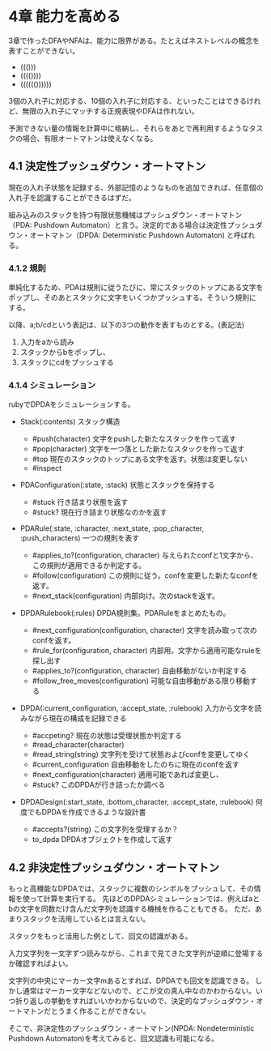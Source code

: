 4章 能力を高める
======================

3章で作ったDFAやNFAは、能力に限界がある。たとえばネストレベルの概念を表すことができない。

- ((()))
- (((())))
- (((((())))))

3個の入れ子に対応する、10個の入れ子に対応する、といったことはできるけれど、無限の入れ子にマッチする正規表現やDFAは作れない。

予測できない量の情報を計算中に格納し、それらをあとで再利用するようなタスクの場合、有限オートマトンは使えなくなる。

4.1 決定性プッシュダウン・オートマトン
-------------------------------------

現在の入れ子状態を記録する、外部記憶のようなものを追加できれば、任意個の入れ子を認識することができるはずだ。

組み込みのスタックを持つ有限状態機械はプッシュダウン・オートマトン（PDA: Pushdown Automaton）と言う。決定的である場合は決定性プッシュダウン・オートマトン（DPDA: Deterministic Pushdown Automaton) と呼ばれる。

### 4.1.2 規則

単純化するため、PDAは規則に従うたびに、常にスタックのトップにある文字をポップし、そのあとスタックに文字をいくつかプッシュする。そういう規則にする。

以降、a;b/cdという表記は、以下の3つの動作を表すものとする。(表記法)

1. 入力をaから読み
2. スタックからbをポップし、
3. スタックにcdをプッシュする


### 4.1.4 シミュレーション

rubyでDPDAをシミュレーションする。

- Stack(:contents) スタック構造
  - #push(character) 文字をpushした新たなスタックを作って返す
  - #pop(character) 文字を一つ落とした新たなスタックを作って返す
  - #top 現在のスタックのトップにある文字を返す。状態は変更しない
  - #inspect
- PDAConfiguration(:state, :stack) 状態とスタックを保持する
  - #stuck 行き詰まり状態を返す
  - #stuck? 現在行き詰まり状態なのかを返す
- PDARule(:state, :character, :next_state, :pop_character, :push_characters) 一つの規則を表す
  - #applies_to?(configuration, character) 与えられたconfと1文字から、この規則が適用できるか判定する。
  - #follow(configuration) この規則に従う。confを変更した新たなconfを返す。
  - #next_stack(configuration) 内部向け。次のstackを返す。

- DPDARulebook(:rules) DPDA規則集。PDARuleをまとめたもの。
  - #next_configuration(configuration, character) 文字を読み取って次のconfを返す。
  - #rule_for(configuration, character) 内部用。文字から適用可能なruleを探し出す
  - #applies_to?(configuration, character) 自由移動がないか判定する
  - #follow_free_moves(configuration) 可能な自由移動がある限り移動する

- DPDA(:current_configuration, :accept_state, :rulebook) 入力から文字を読みながら現在の構成を記録できる
  - #accpeting? 現在の状態は受理状態か判定する
  - #read_character(character)
  - #read_string(string) 文字列を受けて状態およびconfを変更してゆく
  - #current_configuration 自由移動をしたのちに現在のconfを返す
  - #next_configuration(character) 適用可能であれば変更し、
  - #stuck? このDPDAが行き詰ったか調べる

- DPDADesign(:start_state, :bottom_character, :accept_state, :rulebook) 何度でもDPDAを作成できるような設計書
  - #accepts?(string) この文字列を受理するか？
  - to_dpda DPDAオブジェクトを作成して返す


4.2 非決定性プッシュダウン・オートマトン
----------------------------------

もっと高機能なDPDAでは、スタックに複数のシンボルをプッシュして、その情報を使って計算を実行する。
先ほどのDPDAシミュレーションでは、例えばaとbの文字を同数だけ含んだ文字列を認識する機械を作ることもできる。
ただ、あまりスタックを活用しているとは言えない。

スタックをもっと活用した例として、回文の認識がある。

入力文字列を一文字ずつ読みながら、これまで見てきた文字列が逆順に登場するか確認すればよい。

文字列の中央にマーカー文字mあるとすれば、DPDAでも回文を認識できる。
しかし通常はマーカー文字などないので、どこが文の真ん中なのかわからない。いつ折り返しの挙動をすればいいかわからないので、決定的なプッシュダウン・オートマトンだとうまく作ることができない。

そこで、非決定性のプッシュダウン・オートマトン(NPDA: Nondeterministic Pushdown Automaton)を考えてみると、回文認識も可能になる。
